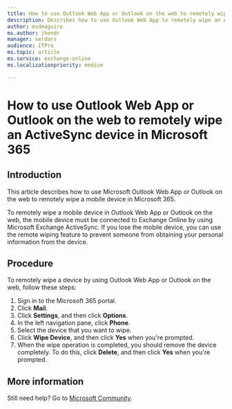 ```yaml
---
title: How to use Outlook Web App or Outlook on the web to remotely wipe an ActiveSync device in Microsoft 365
description: Describes how to use Outlook Web App to remotely wipe an ActiveSync device in Office 365.
author: msdmaguire   
ms.author: jhendr
manager: serdars
audience: ITPro
ms.topic: article
ms.service: exchange-online
ms.localizationpriority: medium

---
```

# How to use Outlook Web App or Outlook on the web to remotely wipe an ActiveSync device in Microsoft 365

## Introduction

This article describes how to use Microsoft Outlook Web App or Outlook on the web to remotely wipe a mobile device in Microsoft 365.

To remotely wipe a mobile device in Outlook Web App or Outlook on the web, the mobile device must be connected to Exchange Online by using Microsoft Exchange ActiveSync. If you lose the mobile device, you can use the remote wiping feature to prevent someone from obtaining your personal information from the device.

## Procedure

To remotely wipe a device by using Outlook Web App or Outlook on the web, follow these steps:

1. Sign in to the Microsoft 365 portal.
2. Click **Mail**.
3. Click **Settings**, and then click **Options**.
4. In the left navigation pane, click **Phone**.
5. Select the device that you want to wipe.
6. Click **Wipe Device**, and then click **Yes** when you're prompted.
7. When the wipe operation is completed, you should remove the device completely. To do this, click **Delete**, and then click **Yes** when you're prompted.

## More information

Still need help? Go to [Microsoft Community](https://answers.microsoft.com/).